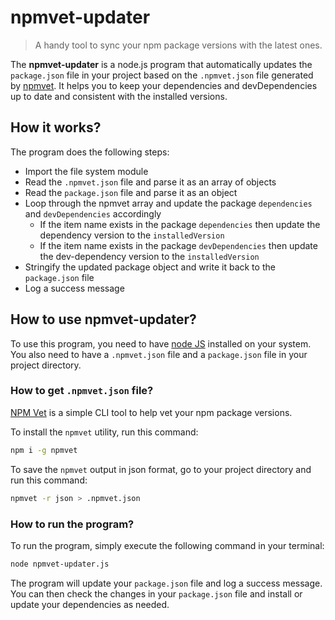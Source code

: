 # npmvet-updater
> A handy tool to sync your npm package versions with the latest ones.

The **npmvet-updater** is a node.js program that automatically updates the `package.json` file in your project based on the `.npmvet.json` file generated by [npmvet](https://www.npmjs.com/package/npmvet). It helps you to keep your dependencies and devDependencies up to date and consistent with the installed versions.

## How it works?

The program does the following steps:

- Import the file system module
- Read the `.npmvet.json` file and parse it as an array of objects
- Read the `package.json` file and parse it as an object
- Loop through the npmvet array and update the package `dependencies` and `devDependencies` accordingly
  - If the item name exists in the package `dependencies` then update the dependency version to the `installedVersion`
  - If the item name exists in the package `devDependencies` then update the dev-dependency version to the `installedVersion`
- Stringify the updated package object and write it back to the `package.json` file
- Log a success message

## How to use **npmvet-updater**?

To use this program, you need to have [node JS](https://nodejs.org/en/) installed on your system. You also need to have a `.npmvet.json` file and a `package.json` file in your project directory.

### How to get `.npmvet.json` file?

[NPM Vet](https://www.npmjs.com/package/npmvet) is a simple CLI tool to help vet your npm package versions.

To install the `npmvet` utility, run this command:

```bash
npm i -g npmvet
```

To save the `npmvet` output in json format, go to your project directory and run this command:

```bash
npmvet -r json > .npmvet.json
```

### How to run the program?

To run the program, simply execute the following command in your terminal:

```bash
node npmvet-updater.js
```

The program will update your `package.json` file and log a success message. You can then check the changes in your `package.json` file and install or update your dependencies as needed.
